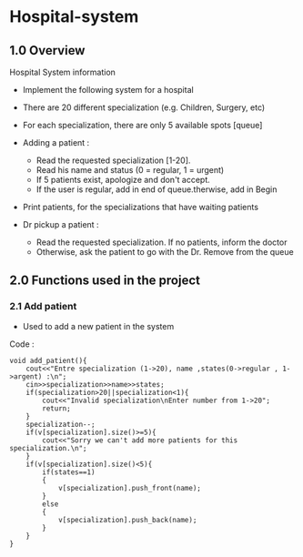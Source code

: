 # Hospital-system

## 1.0 Overview
Hospital System information

 - Implement the following system for a hospital

 - There are 20 different specialization (e.g. Children, Surgery, etc)

 - For each specialization, there are only 5 available spots [queue]

 - Adding a patient :

   - Read the requested specialization [1-20].
   - Read his name and status (0 = regular, 1 = urgent)
   - If 5 patients exist, apologize and don't accept.
   - If the user is regular, add in end of queue.therwise, add in Begin

 - Print patients, for the specializations that have waiting patients

 - Dr pickup a patient :

   - Read the requested specialization. If no patients, inform the doctor
   - Otherwise, ask the patient to go with the Dr. Remove from the queue


## 2.0 Functions used in the project


### 2.1 Add patient

- Used to add a new patient in the system

Code :
```
void add_patient(){
    cout<<"Entre specialization (1->20), name ,states(0->regular , 1->argent) :\n";
    cin>>specialization>>name>>states;
    if(specialization>20||specialization<1){
        cout<<"Invalid specialization\nEnter number from 1->20";
        return;
    }
    specialization--;
    if(v[specialization].size()>=5){
        cout<<"Sorry we can't add more patients for this specialization.\n";
    }
    if(v[specialization].size()<5){
        if(states==1)
        {
            v[specialization].push_front(name);
        }
        else
        {
            v[specialization].push_back(name);
        }
    }
}

```


